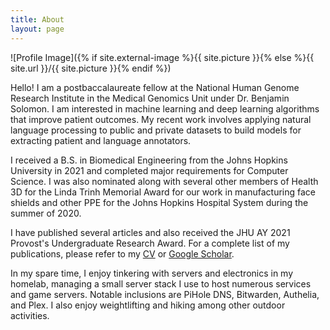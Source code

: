 ```yaml
---
title: About
layout: page
---
```

![Profile Image]({% if site.external-image %}{{ site.picture }}{% else %}{{ site.url }}/{{ site.picture }}{% endif %})

<p>Hello! I am a postbaccalaureate fellow at the National Human Genome Research
Institute in the Medical Genomics Unit under Dr. Benjamin Solomon. I am
interested in machine learning and deep learning algorithms that improve patient
outcomes. My recent work involves applying natural language processing to public
and private datasets to build models for extracting patient and language
annotators.</p>

<p>I received a B.S. in Biomedical Engineering from the Johns Hopkins University
in 2021 and completed major requirements for Computer Science. I was also
nominated along with several other members of Health 3D for the Linda Trinh
Memorial Award for our work in manufacturing face shields and other PPE for the
Johns Hopkins Hospital System during the summer of 2020.</p>

<p>I have published several articles and also received the JHU AY 2021 Provost's
Undergraduate Research Award. For a complete list of my publications, please
refer to my <a href="https://simonliu.dev/markdown-cv">CV</a> or
<a href="https://scholar.google.com/citations?user=fwh_UDMAAAAJ&hl=en">Google
Scholar</a>.</p>

<p>In my spare time, I enjoy tinkering with servers and electronics in my homelab,
managing a small server stack I use to host numerous services and game servers.
Notable inclusions are PiHole DNS, Bitwarden, Authelia, and Plex. I also enjoy
weightlifting and hiking among other outdoor activities.</p>

<!-- <h2>Skills</h2>

<ul class="skill-list">
	<li>HTML - Jade - Haml - Erb</li>
	<li>Responsive (Mobile First)</li>
	<li>CSS (Stylus, Sass, Less)</li>
	<li>Css Frameworks (Bootstrap, Foundation)</li>
	<li>Javascript (Design Patterns, Testes)</li>
	<li>AngularJS - ReactJS</li>
	<li>Grunt - Gulp - Yeoman</li>
	<li>Git</li>
	<li>PHP</li>
	<li>Python</li>
	<li>MySQL - MongoDB</li>
	<li>Scrum and Kanban</li>
	<li>TDD e Continuous Integration</li>
</ul>

<h2>Projects</h2>

<ul>
	<li><a href="https://github.com/">Lorem Lorem</a></li>
	<li><a href="https://github.com/">Ipsum Dolor</a></li>
	<li><a href="https://github.com/">Dolor Lorem</a></li>
</ul> -->
